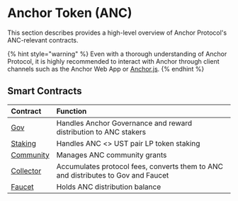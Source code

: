 # Anchor Token \(ANC\)

This section describes provides a high-level overview of Anchor Protocol's ANC-relevant contracts.

{% hint style="warning" %}
Even with a thorough understanding of Anchor Protocol, it is highly recommended to interact with Anchor through client channels such as the Anchor Web App or [Anchor.js](../../developers-terra/anchor.js.md).
{% endhint %}

## Smart Contracts

| Contract | Function |
| :--- | :--- |
| [Gov](gov.md) | Handles Anchor Governance and reward distribution to ANC stakers |
| [Staking](staking.md) | Handles ANC &lt;&gt; UST pair LP token staking |
| [Community](community.md) | Manages ANC community grants |
| [Collector](collector.md) | Accumulates protocol fees, converts them to ANC and distributes to Gov and Faucet |
| [Faucet](dripper.md) | Holds ANC distribution balance |

